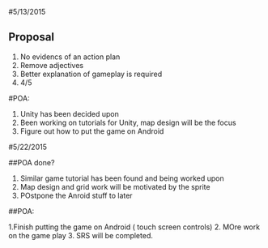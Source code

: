 #5/13/2015

## Proposal

1. No evidencs of an action plan
2. Remove adjectives
3. Better explanation of gameplay is required
4. 4/5

#POA:

1. Unity has been decided upon
2. Been working on tutorials for Unity, map design will be the focus
3. Figure out how to put the game on Android

#5/22/2015

##POA done?

1. Similar game tutorial has been found and being worked upon
2. Map design and grid work will be motivated by the sprite
3. POstpone the Anroid stuff to later

##POA:

1.Finish putting the game on Android ( touch screen controls)
2. MOre work on the game play
3. SRS will be completed.